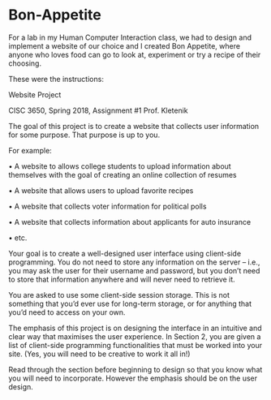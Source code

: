 # Bon-Appetite
For a lab in my Human Computer Interaction class, we had to design and implement a website of our choice and I created Bon Appetite, where anyone who loves food can go to look at, experiment or try a recipe of their choosing.

These were the instructions:

Website Project

CISC 3650, Spring 2018, Assignment #1 Prof. Kletenik

The goal of this project is to create a website that collects user information for some purpose. That purpose is up to you. 

For example:

• A website to allows college students to upload information about themselves with the goal of creating an online collection of resumes

• A website that allows users to upload favorite recipes

• A website that collects voter information for political polls

• A website that collects information about applicants for auto insurance

• etc.

Your goal is to create a well-designed user interface using client-side programming. You do not need to store any information on the server – i.e., you may ask the user for their username and password, but you don’t need to store that information anywhere and will never need to retrieve it.

You are asked to use some client-side session storage. This is not something that you’d ever use for long-term storage, or for anything that you’d need to access on your own.

The emphasis of this project is on designing the interface in an intuitive and clear way that maximises the user experience. In Section 2, you are given a list of client-side programming functionalities that must be worked into your site. (Yes, you will need to be creative to work it all in!) 

Read through the section before beginning to design so that you know what you will need to incorporate. However the emphasis should be on the user design.
